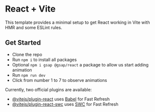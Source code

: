 # React + Vite

This template provides a minimal setup to get React working in Vite with HMR and some ESLint rules.

## Get Started

- Clone the repo
- Run `npm i` to install all packages
- Optional `npm i gsap @gsap/react` a package to allow us start adding animation
- Run `npm run dev`
- Click from number 1 to 7 to observe animations

Currently, two official plugins are available:

- [@vitejs/plugin-react](https://github.com/vitejs/vite-plugin-react/blob/main/packages/plugin-react/README.md) uses [Babel](https://babeljs.io/) for Fast Refresh
- [@vitejs/plugin-react-swc](https://github.com/vitejs/vite-plugin-react-swc) uses [SWC](https://swc.rs/) for Fast Refresh
